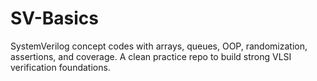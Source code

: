 # SV-Basics
SystemVerilog concept codes with arrays, queues, OOP, randomization, assertions, and coverage. A clean practice repo to build strong VLSI verification foundations.
